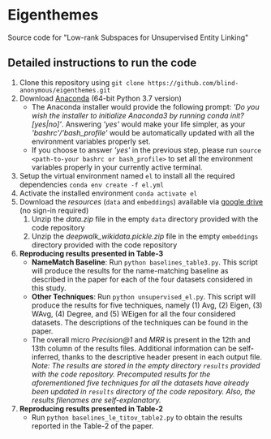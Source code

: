 # Eigenthemes
Source code for "Low-rank Subspaces for Unsupervised Entity Linking"

## Detailed instructions to run the code
1. Clone this repository using `git clone https://github.com/blind-anonymous/eigenthemes.git`
2. Download [Anaconda](https://www.anaconda.com/distribution/#download-section) (64-bit Python 3.7 version)
    * The Anaconda installer would provide the following prompt: *'Do you wish the installer to initialize Anaconda3 by running conda init? [yes|no]'*. Answering *'yes'* would make your life simpler, as your *'bashrc'/'bash_profile'* would be automatically updated with all the environment variables properly set.
    * If you choose to answer *'yes'* in the previous step, please run `source <path-to-your bashrc or bash_profile>` to set all the environment variables properly in your currently active terminal.
3. Setup the virtual environment named `el` to install all the required dependencies
	`conda env create -f el.yml`
4. Activate the installed environment
	`conda activate el`
5. Download the *resources* (`data` and `embeddings`) available via [google drive](https://drive.google.com/drive/folders/1iRxfWpE9AabIoO5gFHpqIrFhAyPQ6IRq?usp=sharing) (no sign-in required)
    1. Unzip the *data.zip* file in the empty `data` directory provided with the code repository
    2. Unzip the *deepwalk_wikidata.pickle.zip* file in the empty `embeddings` directory provided with the code repository
6. **Reproducing results presented in Table-3**
    * **NameMatch Baseline**: Run `python baselines_table3.py`. This script will produce the results for the name-matching baseline as described in the paper for each of the four datasets considered in this study.
    * **Other Techniques**: Run `python unsupervised_el.py`. This script will produce the results for five techniques, namely (1) Avg, (2) Eigen, (3) WAvg, (4) Degree, and (5) WEigen for all the four considered datasets. The descriptions of the techniques can be found in the paper.
    * The overall micro *Precision@1* and *MRR* is present in the 12th and 13th column of the results files. Additional information can be self-inferred, thanks to the descriptive header present in each output file.
    *Note: The results are stored in the empty directory `results` provided with the code repository. Precomputed results for the aforementioned five techniques for all the datasets have already been updated in `results` directory of the code repository. Also, the results filenames are self-explanatory.*
7. **Reproducing results presented in Table-2**
	* Run `python baselines_le_titov_table2.py` to obtain the results reported in the Table-2 of the paper.
